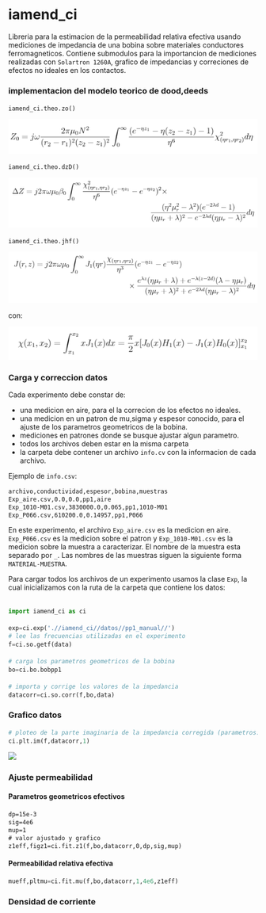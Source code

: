 # iamend_ci

Libreria para la estimacion de la permeabilidad relativa efectiva usando mediciones de impedancia de una bobina sobre materiales conductores ferromagneticos. Contiene submodulos para la importancion de mediciones realizadas con `Solartron 1260A`, grafico de impedancias y correciones de efectos no ideales en los contactos.

### implementacion del modelo teorico de dood,deeds

`iamend_ci.theo.zo()`

![img](https://raw.githubusercontent.com/carabedo/iamend_ci/master/imgs/0_1.png)

`iamend_ci.theo.dzD()`

![img](https://raw.githubusercontent.com/carabedo/iamend_ci/master/imgs/0_2.png)

`iamend_ci.theo.jhf()`

![img](https://raw.githubusercontent.com/carabedo/iamend_ci/master/imgs/0_3.png)

con:

![img](https://raw.githubusercontent.com/carabedo/iamend_ci/master/imgs/0_4.png)




### Carga y correccion datos

Cada experimento debe constar de:

- una medicion en aire, para el la correcion de los efectos no ideales.
- una medicion en un patron de mu,sigma y espesor conocido, para el ajuste de los parametros geometricos de la bobina.
- mediciones en patrones donde se busque ajustar algun parametro.
- todos los archivos deben estar en la misma carpeta
- la carpeta debe contener un archivo `info.cv` con la informacion de cada archivo.

Ejemplo de `info.csv`:

```
archivo,conductividad,espesor,bobina,muestras
Exp_aire.csv,0.0,0.0,pp1,aire
Exp_1010-M01.csv,3830000.0,0.065,pp1,1010-M01
Exp_P066.csv,610200.0,0.14957,pp1,P066
```
En este experimento, el archivo `Exp_aire.csv` es la medicion en aire. `Exp_P066.csv` es la medicion sobre el patron y `Exp_1010-M01.csv` es la medicion sobre la muestra a caracterizar. El nombre de la muestra esta separado por `_`. Las nombres de las muestras siguen la siguiente forma `MATERIAL-MUESTRA`.


Para cargar todos los archivos de un experimento usamos la clase `Exp`, la cual inicializamos con la ruta de la carpeta que contiene los datos:

```python

import iamend_ci as ci

exp=ci.exp('.//iamend_ci//datos//pp1_manual//')
# lee las frecuencias utilizadas en el experimento
f=ci.so.getf(data)

# carga los parametros geometricos de la bobina
bo=ci.bo.bobpp1

# importa y corrige los valores de la impedancia
datacorr=ci.so.corr(f,bo,data)
```

### Grafico datos

```python
# ploteo de la parte imaginaria de la impedancia corregida (parametros: x,Y,n= id medicion )
ci.plt.im(f,datacorr,1)
```

![](/imgs/1.png)

### Ajuste permeabilidad

#### Parametros geometricos efectivos

```phyton
dp=15e-3
sig=4e6
mup=1
# valor ajustado y grafico
z1eff,figz1=ci.fit.z1(f,bo,datacorr,0,dp,sig,mup)
```

#### Permeabilidad relativa efectiva

```python
mueff,pltmu=ci.fit.mu(f,bo,datacorr,1,4e6,z1eff)
```

### Densidad de corriente





